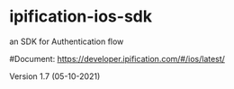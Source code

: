 # ipification-ios-sdk
an SDK for Authentication flow

#Document: https://developer.ipification.com/#/ios/latest/

Version 1.7 (05-10-2021)
